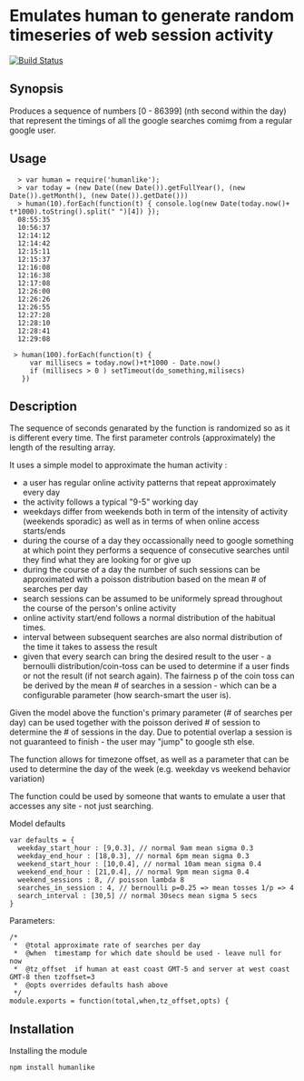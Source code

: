 Emulates human to generate random timeseries of web session activity
==
[![Build Status](https://travis-ci.org/ogt/humanlike.png)](https://travis-ci.org/ogt/humanlike)

## Synopsis
Produces a sequence of numbers [0 - 86399] (nth second within the day) that represent the timings of all the google 
searches comimg from a regular google user.

## Usage

```
  > var human = require('humanlike');
  > var today = (new Date((new Date()).getFullYear(), (new Date()).getMonth(), (new Date()).getDate()))
  > human(10).forEach(function(t) { console.log(new Date(today.now()+ t*1000).toString().split(" ")[4]) });
  08:55:35
  10:56:37
  12:14:12
  12:14:42
  12:15:11
  12:15:37
  12:16:08
  12:16:38
  12:17:08
  12:26:00
  12:26:26
  12:26:55
  12:27:28
  12:28:10
  12:28:41
  12:29:08

 > human(100).forEach(function(t) {
     var millisecs = today.now()+t*1000 - Date.now()
     if (millisecs > 0 ) setTimeout(do_something,milisecs)
   })
```

## Description

The sequence of seconds genarated by the function is randomized so as it is different every time.
The first parameter controls (approximately) the length of the resulting array.

It uses a simple model to approximate the human activity : 
 - a user has regular online activity patterns that repeat approximately every day
 - the activity follows a typical "9-5" working day 
 - weekdays differ from weekends both in term of the intensity of activity (weekends sporadic) as well as in terms of when online access starts/ends
 - during the course of a day they occassionally need to google something at which point they performs a sequence of consecutive searches until they find what they are looking for or give up
 - during the course of a day the number of such sessions can be approximated with a poisson distribution based on the mean # of searches per day
 - search sessions can be assumed to be uniformely spread throughout the course of the person's online activity
 - online activity start/end follows a normal distribution of the habitual times.
 - interval between subsequent searches are also normal distribution of the time it takes to assess the result
 - given that every search can bring the desired result to the user - a bernoulli distribution/coin-toss can be used to   determine if a user finds or not the result (if not search again). The fairness p of the coin toss can be derived by the mean # of searches in a session - which can be a configurable parameter (how search-smart the user is).

Given the model above the function's primary parameter (# of searches per day) can be used together with the poisson derived # of session to determine the # of sessions in the day. Due to potential overlap a session is not guaranteed to finish - the user may "jump" to google sth else.

The function allows for timezone offset, as well as a parameter that can be used to determine the day of the week (e.g. weekday vs weekend behavior variation)

The function could be used by someone that wants to emulate a user that accesses any site - not just searching.

Model defaults
```
var defaults = {
  weekday_start_hour : [9,0.3], // normal 9am mean sigma 0.3
  weekday_end_hour : [18,0.3], // normal 6pm mean sigma 0.3
  weekend_start_hour : [10,0.4], // normal 10am mean sigma 0.4
  weekend_end_hour : [21,0.4], // normal 9pm mean sigma 0.4
  weekend_sessions : 8, // poisson lambda 8
  searches_in_session : 4, // bernoulli p=0.25 => mean tosses 1/p => 4
  search_interval : [30,5] // normal 30secs mean sigma 5 secs
}

```

Parameters:
```
/*
 *  @total approximate rate of searches per day
 *  @when  timestamp for which date should be used - leave null for now 
 *  @tz_offset  if human at east coast GMT-5 and server at west coast GMT-8 then tzoffset=3
 *  @opts overrides defaults hash above
 */
module.exports = function(total,when,tz_offset,opts) {
```

## Installation 

Installing the module

    npm install humanlike

